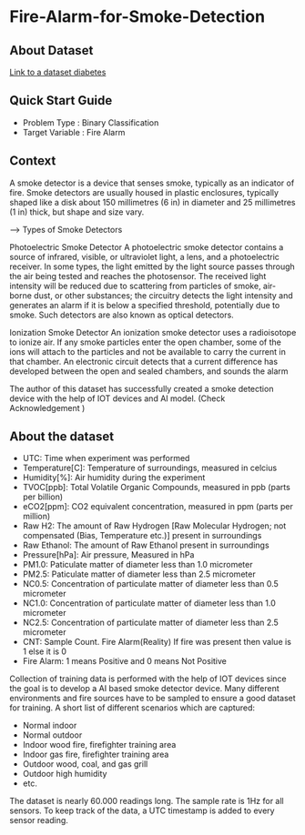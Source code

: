 # Fire-Alarm-for-Smoke-Detection
## About Dataset
[Link to a dataset diabetes](https://www.kaggle.com/datasets/deepcontractor/smoke-detection-dataset)

## Quick Start Guide

* Problem Type : Binary Classification
* Target Variable : Fire Alarm

## Context
A smoke detector is a device that senses smoke, typically as an indicator of fire. Smoke detectors are usually housed in plastic enclosures, typically shaped like a disk about 150 millimetres (6 in) in diameter and 25 millimetres (1 in) thick, but shape and size vary.

--> Types of Smoke Detectors

Photoelectric Smoke Detector
A photoelectric smoke detector contains a source of infrared, visible, or ultraviolet light, a lens, and a photoelectric receiver. In some types, the light emitted by the light source passes through the air being tested and reaches the photosensor. The received light intensity will be reduced due to scattering from particles of smoke, air-borne dust, or other substances; the circuitry detects the light intensity and generates an alarm if it is below a specified threshold, potentially due to smoke. Such detectors are also known as optical detectors.

Ionization Smoke Detector
An ionization smoke detector uses a radioisotope to ionize air. If any smoke particles enter the open chamber, some of the ions will attach to the particles and not be available to carry the current in that chamber. An electronic circuit detects that a current difference has developed between the open and sealed chambers, and sounds the alarm

The author of this dataset has successfully created a smoke detection device with the help of IOT devices and AI model. (Check Acknowledgement )

## About the dataset
* UTC: Time when experiment was performed
* Temperature[C]: Temperature of surroundings, measured in celcius
* Humidity[%]: Air humidity during the experiment
* TVOC[ppb]: Total Volatile Organic Compounds, measured in ppb (parts per billion)
* eCO2[ppm]: CO2 equivalent concentration, measured in ppm (parts per million)
* Raw H2: The amount of Raw Hydrogen [Raw Molecular Hydrogen; not compensated (Bias, Temperature etc.)] present in surroundings
* Raw Ethanol: The amount of Raw Ethanol present in surroundings
* Pressure[hPa]: Air pressure, Measured in hPa
* PM1.0: Paticulate matter of diameter less than 1.0 micrometer
* PM2.5: Paticulate matter of diameter less than 2.5 micrometer
* NC0.5: Concentration of particulate matter of diameter less than 0.5 micrometer
* NC1.0: Concentration of particulate matter of diameter less than 1.0 micrometer
* NC2.5: Concentration of particulate matter of diameter less than 2.5 micrometer
* CNT: Sample Count. Fire Alarm(Reality) If fire was present then value is 1 else it is 0
* Fire Alarm: 1 means Positive and 0 means Not Positive

Collection of training data is performed with the help of IOT devices since the goal is to develop a AI based smoke detector device.
Many different environments and fire sources have to be sampled to ensure a good dataset for training. A short list of different scenarios which are captured:

* Normal indoor
* Normal outdoor
* Indoor wood fire, firefighter training area
* Indoor gas fire, firefighter training area
* Outdoor wood, coal, and gas grill
* Outdoor high humidity
* etc.

The dataset is nearly 60.000 readings long. The sample rate is 1Hz for all sensors. To keep track of the data, a UTC timestamp is added to every sensor reading.
